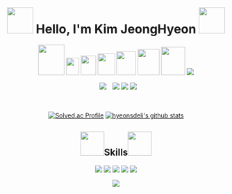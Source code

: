 <div align="center" dir="auto">
<!--   <img src="https://capsule-render.vercel.app/api?type=slice&color=585858&height=250&section=header&text=Hello,%20I'm%20Kim%20Jeong%20Hyeon%20%F0%9F%A4%97&fontSize=30&rotate=16&fontAlign=70&fontAlignY=30&desc=Android-Developer&descAlign=70">
  <br/>  -->
  <h1><img src="https://t1.daumcdn.net/cafeattach/1IHuH/e0af1f36064111538132d9bc4f7b26281d247c20" width="60" height="60"> Hello, I'm Kim JeongHyeon <img src="https://t1.daumcdn.net/cafeattach/1IHuH/e0af1f36064111538132d9bc4f7b26281d247c20" width="60" height="60"></h1>
  
  <!--Header-->
  <img src="https://t1.daumcdn.net/cafeattach/1IHuH/fabcc631e8a39dad69451a1484a39b913b928f92" width="60" height="70"> <img src="https://t1.daumcdn.net/cafeattach/1IHuH/72e10ae0c31579b5156646f17a85b4fc76f3491d" width="30" height="40"> <img src="https://t1.daumcdn.net/cafeattach/1IHuH/72e10ae0c31579b5156646f17a85b4fc76f3491d" width="35" height="45"> <img src="https://t1.daumcdn.net/cafeattach/1IHuH/72e10ae0c31579b5156646f17a85b4fc76f3491d" width="40" height="50"> <img src="https://t1.daumcdn.net/cafeattach/1IHuH/72e10ae0c31579b5156646f17a85b4fc76f3491d" width="45" height="55"> <img src="https://t1.daumcdn.net/cafeattach/1IHuH/72e10ae0c31579b5156646f17a85b4fc76f3491d" width="50" height="60"> <img src="https://t1.daumcdn.net/cafeattach/1IHuH/72e10ae0c31579b5156646f17a85b4fc76f3491d" width="55" height="65"> <img src="https://t1.daumcdn.net/cafeattach/1IHuH/fabcc631e8a39dad69451a1484a39b913b928f92"> 
  
  <a href="https://hits.seeyoufarm.com"/>
    <img src="https://hits.seeyoufarm.com/api/count/incr/badge.svg?url=https%3A%2F%2Fgithub.com%2FAlpoxDev" style="height : auto; margin-left : 10px; margin-right : 10px;"/></a>  <a href="https://www.instagram.com/hyeonsdeli/" target="_blank"> <img src="https://img.shields.io/badge/hyeonsdeli-E4405F?style=flat&logo=instagram&logoColor=white"/></a> <img src="https://img.shields.io/badge/rlawjdgus850@naver.com-03C75A?style=flat&logo=naver&logoColor=white"/></a> <a href="https://safe-physician-29d.notion.site/952c0781c9c644fe899ddbf7e92c6b2b" target="_blank"> <img src="https://img.shields.io/badge/notion-000000?style=flat&logo=notion&logoColor=white"/></a>
    

  <br/> <br/> 
  [![Solved.ac Profile](http://mazassumnida.wtf/api/v2/generate_badge?boj=rlawjdgus850)](https://solved.ac/rlawjdgus850/) [![hyeonsdeli's github stats](https://github-readme-stats.vercel.app/api/top-langs/?username=hyeonsdeli&show_icons=true&hide_border=true&title_color=004386&icon_color=004386&layout=compact)](https://github.com/hyeonsdeli)

<!--   <img src="https://github.com/hyeonsdeli/hyeonsdeli/assets/98089406/fef3d065-ec9a-470e-be8c-d4e6c654cab1">
  <img src="https://github.com/hyeonsdeli/hyeonsdeli/assets/98089406/075efca7-738a-4e90-bd11-cc3030c4954d"> -->
</div>

<div align="center" dir="auto">
  <!--Body-->
  <h2><img src="https://t1.daumcdn.net/cafeattach/1IHuH/aee0441a991cf53795cd9730eccf1ac7a6c24510" width="55" height="55">Skills<img src="https://t1.daumcdn.net/cafeattach/1IHuH/aee0441a991cf53795cd9730eccf1ac7a6c24510" width="55" height="55">     </h2>
  
  <img src="https://img.shields.io/badge/Android-3DDC84?style=flat&logo=Android&logoColor=white"/> <img src="https://img.shields.io/badge/Java-0431B4?style=flat&logo=Java&logoColor=white"/> <img src="https://img.shields.io/badge/kotlin-7F52FF?style=flat&logo=kotlin&logoColor=white"/> <img src="https://img.shields.io/badge/SpringBoot-6DB33F?style=flat&logo=springboot&logoColor=white"/> <img src="https://img.shields.io/badge/MySQL-4479A1?style=flat&logo=mysql&logoColor=white"/>
  

</div>

<div align="center" dir="auto">
  <!--Bottom-->
  <img src="https://t1.daumcdn.net/cafeattach/1IHuH/a4b0360fcb117922c74d5049f5b1ac8fc952d8fd">
</div>

